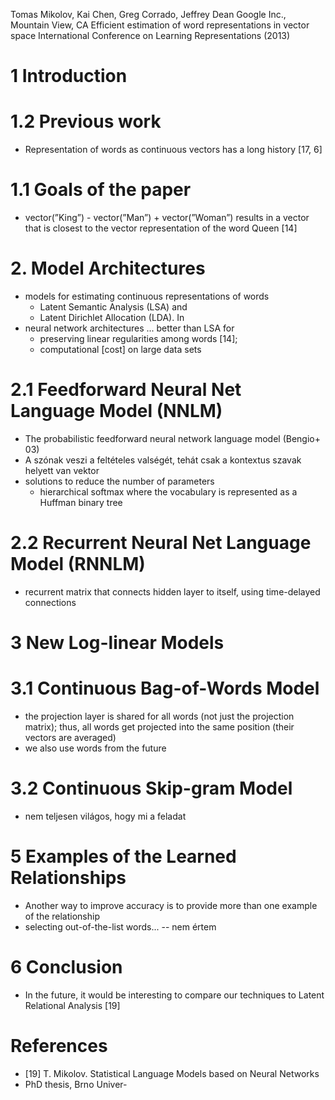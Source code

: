 Tomas Mikolov, Kai Chen, Greg Corrado, Jeffrey Dean
Google Inc., Mountain View, CA
Efficient estimation of word representations in vector space
International Conference on Learning Representations (2013)

# 1 Introduction

# 1.2 Previous work

* Representation of words as continuous vectors has a long history [17, 6]

# 1.1 Goals of the paper

* vector(”King”) - vector(”Man”) + vector(”Woman”) results in a vector that is
  closest to the vector representation of the word Queen [14]

# 2. Model Architectures

* models for estimating continuous representations of words
  * Latent Semantic Analysis (LSA) and
  * Latent Dirichlet Allocation (LDA). In
* neural network architectures ... better than LSA for
  * preserving linear regularities among words [14];
  * computational [cost] on large data sets

# 2.1 Feedforward Neural Net Language Model (NNLM)

* The probabilistic feedforward neural network language model (Bengio+ 03)
* A szónak veszi a feltételes valségét, tehát
  csak a kontextus szavak helyett van vektor
* solutions to reduce the number of parameters
  * hierarchical softmax where
    the vocabulary is represented as a Huffman binary tree

# 2.2 Recurrent Neural Net Language Model (RNNLM)

* recurrent matrix that connects hidden layer to itself, using
  time-delayed connections

# 3 New Log-linear Models

# 3.1 Continuous Bag-of-Words Model

* the projection layer is shared for all words (not just the projection
  matrix); thus, all words get projected into the same position (their vectors
  are averaged)
* we also use words from the future

# 3.2 Continuous Skip-gram Model

* nem teljesen világos, hogy mi a feladat

# 5 Examples of the Learned Relationships

* Another way to improve accuracy is to provide more than one example of the
  relationship
* selecting out-of-the-list words... -- nem értem

# 6 Conclusion

* In the future, it would be interesting to
  compare our techniques to Latent Relational Analysis [19]

# References

* [19] T. Mikolov. Statistical Language Models based on Neural Networks
* PhD thesis, Brno Univer-
